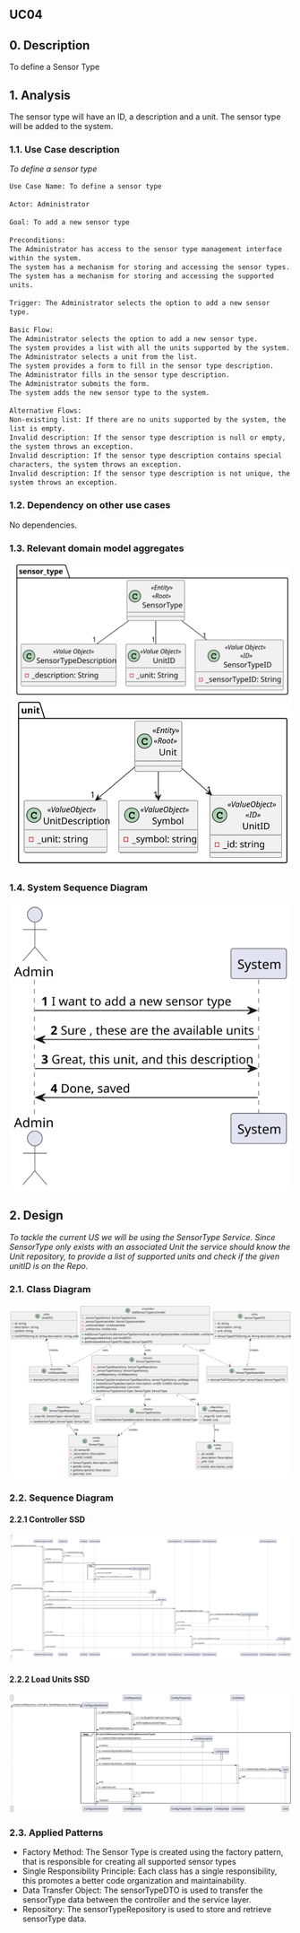 ## UC04 

## 0. Description

To define a Sensor Type

## 1. Analysis
The sensor type will have an ID, a description and a unit.
The sensor type will be added to the system.


### 1.1. Use Case description
_To define a sensor type_

    Use Case Name: To define a sensor type
    
    Actor: Administrator
    
    Goal: To add a new sensor type
    
    Preconditions:
    The Administrator has access to the sensor type management interface within the system.
    The system has a mechanism for storing and accessing the sensor types.
    The system has a mechanism for storing and accessing the supported units.

    Trigger: The Administrator selects the option to add a new sensor type.
    
    Basic Flow:
    The Administrator selects the option to add a new sensor type.
    The system provides a list with all the units supported by the system.
    The Administrator selects a unit from the list.
    The system provides a form to fill in the sensor type description.
    The Administrator fills in the sensor type description.
    The Administrator submits the form.
    The system adds the new sensor type to the system.
    
    Alternative Flows:
    Non-existing list: If there are no units supported by the system, the list is empty.
    Invalid description: If the sensor type description is null or empty, the system throws an exception.
    Invalid description: If the sensor type description contains special characters, the system throws an exception.
    Invalid description: If the sensor type description is not unique, the system throws an exception.

### 1.2. Dependency on other use cases
No dependencies.

### 1.3. Relevant domain model aggregates
![SensorType](../../ooa/4.agreggateModels/SensorType_v1.svg)
![Unit](../../ooa/4.agreggateModels/Unit_v1.svg)

### 1.4. System Sequence Diagram
![System Sequence Diagram](./artifacts/uc04_SSD_v1.svg)

## 2. Design
_To tackle the current US we will be using the SensorType Service. Since SensorType only exists with an associated Unit the service should know the 
Unit repository, to provide a list of supported units and check if the given unitID is on the Repo._

### 2.1. Class Diagram
![ClassDiagram](./artifacts/uc04_CD_v2.svg)

### 2.2. Sequence Diagram
#### 2.2.1 Controller SSD
![SequenceDiagram](./artifacts/uc04_SD_v2.svg)

#### 2.2.2 Load Units SSD
![SequenceDiagram](./artifacts/uc04_SDLoadUnits_v1.svg)

### 2.3. Applied Patterns
- Factory Method: The Sensor Type is created using the factory pattern, that is responsible for creating all supported sensor types
- Single Responsibility Principle: Each class has a single responsibility, this promotes a better code organization and maintainability.
- Data Transfer Object: The sensorTypeDTO is used to transfer the sensorType data between the controller and the service layer.
- Repository: The sensorTypeRepository is used to store and retrieve sensorType data.
